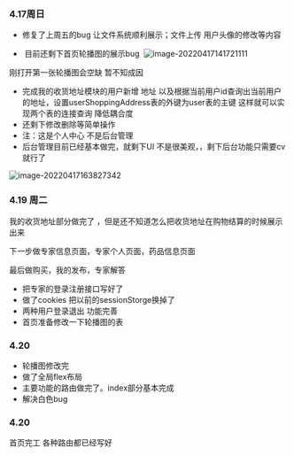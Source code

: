 ### 4.17周日

- 修复了上周五的bug 让文件系统顺利展示；文件上传 用户头像的修改等内容

  

- ​        目前还剩下首页轮播图的展示bug
  ​        ![image-20220417141721111](https://s2.loli.net/2022/04/17/3DhkyBHTRr8VFs5.png)

刚打开第一张轮播图会空缺 暂不知成因



- 完成我的收货地址模块的用户新增 地址 以及根据当前用户id查询出当前用户的地址，设置userShoppingAddress表的外键为user表的主键 这样就可以实现两个表的连接查询 降低耦合度
- 还剩下修改删除等简单操作
- 注：这是个人中心 不是后台管理
- 后台管理目前已经基本做完，就剩下UI 不是很美观，，剩下后台功能只需要cv就行了

![image-20220417163827342](https://s2.loli.net/2022/04/17/rF5Unv9uG2LSYlg.png)



### 4.19 周二

我的收货地址部分做完了 ，但是还不知道怎么把收货地址在购物结算的时候展示出来

下一步做专家信息页面，专家个人页面，药品信息页面

最后做购买，我的发布，专家解答



- 把专家的登录注册接口写好了
- 做了cookies 把以前的sessionStorge换掉了
- 两种用户登录退出 功能完善
- 首页准备修改一下轮播图的表



### 4.20

-  轮播图修改完
- 做了全局flex布局
- 主要功能的路由做完了。index部分基本完成
- 解决白色bug

 

### 4.20 

首页完工 各种路由都已经写好